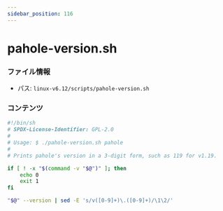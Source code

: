 ```yaml
---
sidebar_position: 116
---
```

# pahole-version.sh

### ファイル情報

- パス: `linux-v6.12/scripts/pahole-version.sh`

### コンテンツ

```sh
#!/bin/sh
# SPDX-License-Identifier: GPL-2.0
#
# Usage: $ ./pahole-version.sh pahole
#
# Prints pahole's version in a 3-digit form, such as 119 for v1.19.

if [ ! -x "$(command -v "$@")" ]; then
	echo 0
	exit 1
fi

"$@" --version | sed -E 's/v([0-9]+)\.([0-9]+)/\1\2/'

```
